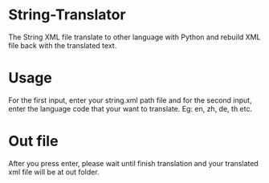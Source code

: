 # String-Translator
The String XML file translate to other language with Python and rebuild XML file back with the translated text.

# Usage
For the first input, enter your string.xml path file and for the second input, enter the language code that your want to translate. Eg: en, zh, de, th etc.

# Out file
After you press enter, please wait until finish translation and your translated xml file will be at out folder.
